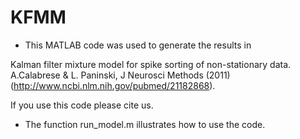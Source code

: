KFMM
====

* This MATLAB code was used to generate the results in 

Kalman filter mixture model for spike sorting of non-stationary data. A.Calabrese & L. Paninski, J Neurosci Methods (2011) (http://www.ncbi.nlm.nih.gov/pubmed/21182868). 

If you use this code please cite us. 

* The function run_model.m illustrates how to use the code.

